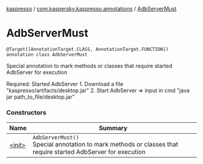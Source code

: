 [kaspresso](../../index.md) / [com.kaspersky.kaspresso.annotations](../index.md) / [AdbServerMust](./index.md)

# AdbServerMust

`@Target([AnnotationTarget.CLASS, AnnotationTarget.FUNCTION]) annotation class AdbServerMust`

Special annotation to mark methods or classes that require started AdbServer for execution

Required: Started AdbServer
    1. Download a file "kaspresso/artifacts/desktop.jar"
    2. Start AdbServer =&gt; input in cmd "java jar path_to_file/desktop.jar"

### Constructors

| Name | Summary |
|---|---|
| [&lt;init&gt;](-init-.md) | `AdbServerMust()`<br>Special annotation to mark methods or classes that require started AdbServer for execution |
